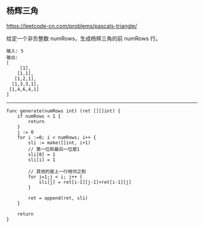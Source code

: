 ## 杨辉三角

https://leetcode-cn.com/problems/pascals-triangle/


给定一个非负整数 numRows，生成杨辉三角的前 numRows 行。

```
输入: 5
输出:
[
     [1],
    [1,1],
   [1,2,1],
  [1,3,3,1],
 [1,4,6,4,1]
]
```


---

```
func generate(numRows int) (ret [][]int) {
    if numRows < 1 {
        return
    }
    j := 0
    for i :=0; i < numRows; i++ {
        sli := make([]int, i+1)
        // 第一位和最后一位是1
        sli[0] = 1
        sli[i] = 1
        
        // 其他的是上一行相邻之和
        for j=1;j < i; j++ {
            sli[j] = ret[i-1][j-1]+ret[i-1][j]
        }

        ret = append(ret, sli)
    }

    return 
}
```